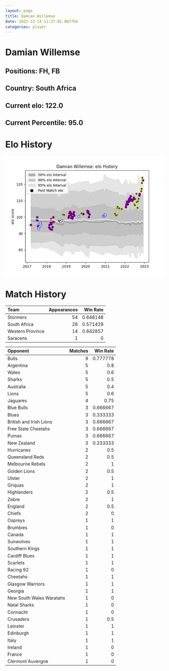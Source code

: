 ```yaml
---  
layout: page  
title: Damian Willemse  
date: 2022-12-14 11:27:02.807764  
categories: player  
---
```

# Damian Willemse

## Positions: FH, FB

## Country: South Africa

## Current elo: 122.0

## Current Percentile: 95.0

# Elo History


![elo history](history_DamianWillemse.png)
# Match History


| Team             |   Appearances |   Win Rate |
|:-----------------|--------------:|-----------:|
| Stormers         |            54 |   0.648148 |
| South Africa     |            28 |   0.571429 |
| Western Province |            14 |   0.642857 |
| Saracens         |             1 |   0        |

| Opponent                 |   Matches |   Win Rate |
|:-------------------------|----------:|-----------:|
| Bulls                    |         9 |   0.777778 |
| Argentina                |         5 |   0.8      |
| Wales                    |         5 |   0.6      |
| Sharks                   |         5 |   0.5      |
| Australia                |         5 |   0.4      |
| Lions                    |         5 |   0.6      |
| Jaguares                 |         4 |   0.75     |
| Blue Bulls               |         3 |   0.666667 |
| Blues                    |         3 |   0.333333 |
| British and Irish Lions  |         3 |   0.666667 |
| Free State Cheetahs      |         3 |   0.666667 |
| Pumas                    |         3 |   0.666667 |
| New Zealand              |         3 |   0.333333 |
| Hurricanes               |         2 |   0.5      |
| Queensland Reds          |         2 |   0.5      |
| Melbourne Rebels         |         2 |   1        |
| Golden Lions             |         2 |   0.5      |
| Ulster                   |         2 |   1        |
| Griquas                  |         2 |   1        |
| Highlanders              |         2 |   0.5      |
| Zebre                    |         2 |   1        |
| England                  |         2 |   0.5      |
| Chiefs                   |         2 |   0        |
| Ospreys                  |         1 |   1        |
| Brumbies                 |         1 |   0        |
| Canada                   |         1 |   1        |
| Sunwolves                |         1 |   1        |
| Southern Kings           |         1 |   1        |
| Cardiff Blues            |         1 |   1        |
| Scarlets                 |         1 |   1        |
| Racing 92                |         1 |   0        |
| Cheetahs                 |         1 |   1        |
| Glasgow Warriors         |         1 |   1        |
| Georgia                  |         1 |   1        |
| New South Wales Waratahs |         1 |   0        |
| Natal Sharks             |         1 |   0        |
| Connacht                 |         1 |   0        |
| Crusaders                |         1 |   0.5      |
| Leinster                 |         1 |   1        |
| Edinburgh                |         1 |   1        |
| Italy                    |         1 |   1        |
| Ireland                  |         1 |   0        |
| France                   |         1 |   0        |
| Clermont Auvergne        |         1 |   0        |